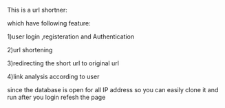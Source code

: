 This is a url shortner:

which have following feature:

1)user login ,registeration and Authentication

2)url shortening

3)redirecting the short url to original url

4)link analysis according to user


since the database is open for all IP address so you can easily clone it and run
after you login refesh the page
